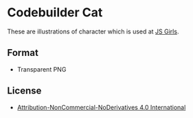 # Codebuilder Cat

These are illustrations of character which is used at [JS Girls](http://jsgirls.org/).

## Format
+ Transparent PNG

## License

+ [Attribution-NonCommercial-NoDerivatives 4.0 International](http://creativecommons.org/licenses/by-nc-nd/4.0/deed)
